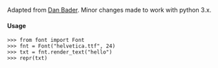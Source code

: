 Adapted from [Dan Bader](https://dbader.org/blog/monochrome-font-rendering-with-freetype-and-python).
Minor changes made to work with python 3.x. 

#### Usage
    >>> from font import Font
    >>> fnt = Font("helvetica.ttf", 24)
    >>> txt = fnt.render_text("hello")
    >>> repr(txt)
